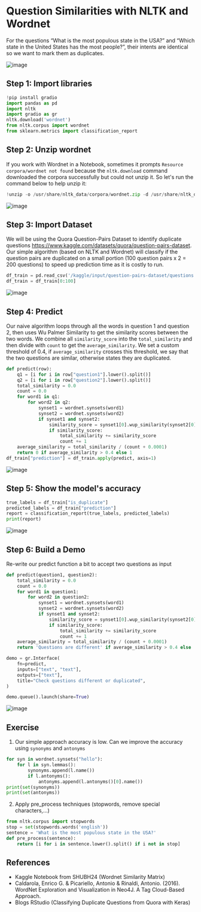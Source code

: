 # Question Similarities with NLTK and Wordnet

For the questions “What is the most populous state in the USA?” and “Which state in the United States has the most people?”, their intents are identical so we want to mark them as duplicates.

![image](https://github.com/hughiephan/DPL/assets/16631121/b42f6acd-4969-4d51-b62f-f50ffe710b0f)

## Step 1: Import libraries
```python
!pip install gradio
import pandas as pd
import nltk
import gradio as gr
nltk.download('wordnet')
from nltk.corpus import wordnet
from sklearn.metrics import classification_report
```

## Step 2: Unzip wordnet
If you work with Wordnet in a Notebook, sometimes it prompts `Resource corpora/wordnet not found` because the `nltk.download` command downloaded the corpora successfully but could not unzip it. So let's run the command below to help unzip it:

```python
!unzip -o /usr/share/nltk_data/corpora/wordnet.zip -d /usr/share/nltk_data/corpora/
```

![image](https://github.com/hughiephan/DPL/assets/16631121/e0ddbe09-f4e3-4116-9563-25926ee4411d)

## Step 3: Import Dataset
We will be using the Quora Question-Pairs Dataset to identify duplicate questions https://www.kaggle.com/datasets/quora/question-pairs-dataset. Our simple algorithm (based on NLTK and Wordnet) will classify if the question pairs are duplicated on a small portion (100 question pairs x 2 = 200 questions) to speed up prediction time as it is costly to run.
```python
df_train = pd.read_csv('/kaggle/input/question-pairs-dataset/questions.csv')
df_train = df_train[0:100]
```

![image](https://github.com/hughiephan/DPL/assets/16631121/503d7e27-6b41-452b-87aa-6f0efd631e5d)

## Step 4: Predict 
Our naive algorithm loops through all the words in question 1 and question 2, then uses Wu Palmer Similarity to get the similarity scores between the two words. We combine all `similarity_score` into the `total_similarity` and then divide with `count` to get the `average_similarity`. We set a custom threshold of 0.4, if `average_similarity` crosses this threshold, we say that the two questions are similar, otherwise states they are duplicated.

```python
def predict(row):
    q1 = [i for i in row["question1"].lower().split()]
    q2 = [i for i in row["question2"].lower().split()]
    total_similarity = 0.0
    count = 0.0
    for word1 in q1:
        for word2 in q2:
            synset1 = wordnet.synsets(word1)
            synset2 = wordnet.synsets(word2)
            if synset1 and synset2:
                similarity_score = synset1[0].wup_similarity(synset2[0])
                if similarity_score:
                    total_similarity += similarity_score
                    count += 1
    average_similarity = total_similarity / (count + 0.0001)
    return 0 if average_similarity > 0.4 else 1
df_train["prediction"] = df_train.apply(predict, axis=1)
```

![image](https://github.com/hughiephan/DPL/assets/16631121/62ee4001-52e4-4e77-921d-3553cf214a78)

## Step 5: Show the model's accuracy

```python
true_labels = df_train["is_duplicate"]
predicted_labels = df_train["prediction"]
report = classification_report(true_labels, predicted_labels)
print(report)
```

![image](https://github.com/hughiephan/DPL/assets/16631121/588ed513-ea67-465e-ad05-c3a2a286ece6)

## Step 6: Build a Demo
Re-write our predict function a bit to accept two questions as input

```python
def predict(question1, question2):
    total_similarity = 0.0
    count = 0.0
    for word1 in question1:
        for word2 in question2:
            synset1 = wordnet.synsets(word1)
            synset2 = wordnet.synsets(word2)
            if synset1 and synset2:
                similarity_score = synset1[0].wup_similarity(synset2[0])
                if similarity_score:
                    total_similarity += similarity_score
                    count += 1
    average_similarity = total_similarity / (count + 0.0001)
    return 'Questions are different' if average_similarity > 0.4 else 'Questions are duplicated'

demo = gr.Interface(
    fn=predict,
    inputs=["text", "text"],
    outputs=["text"],
    title="Check questions different or duplicated",
)

demo.queue().launch(share=True)
```

![image](https://github.com/hughiephan/DPL/assets/16631121/a49e680e-5d3b-4212-8866-e816f8cb2e86)

## Exercise
1. Our simple approach accuracy is low. Can we improve the accuracy using `synonyms` and `antonyms`
```python
for syn in wordnet.synsets("hello"):
	for l in syn.lemmas():
		synonyms.append(l.name())
		if l.antonyms():
            antonyms.append(l.antonyms()[0].name())
print(set(synonyms))
print(set(antonyms))
```

2. Apply pre_process techniques (stopwords, remove special characters,...)
```python
from nltk.corpus import stopwords
stop = set(stopwords.words('english'))
sentence = 'What is the most populous state in the USA?'
def pre_process(sentence):
    return [i for i in sentence.lower().split() if i not in stop]
```

## References
- Kaggle Notebook from SHUBH24 (Wordnet Similarity Matrix)
- Caldarola, Enrico G. & Picariello, Antonio & Rinaldi, Antonio. (2016). WordNet Exploration and Visualization in Neo4J. A Tag Cloud-Based Approach.
- Blogs RStudio (Classifying Duplicate Questions from Quora with Keras)
